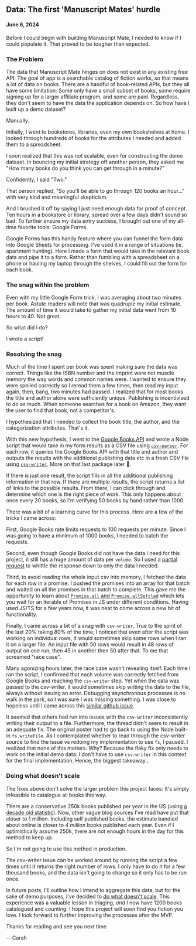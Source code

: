 ## Data: The first 'Manuscript Mates' hurdle

#### June 6, 2024

Before I could begin with building Manuscript Mate, I needed to know if I could populate it. That proved to be tougher than expected.

### The Problem

The data that Manuscript Mate hinges on does not exist in any existing free API. The goal of app is a searchable catalog of fiction works, so that means a lot of data on books. There are a handful of book-related APIs, but they all have some limitation. Some only have a small subset of books, some require signing up for a larger affiliate program,  and some are paid. Regardless, they don't seem to have the data the application depends on. So how have I built up a demo dataset?

Manually.

Initially, I went to bookstores, libraries, even my own bookshelves at home. I looked through hundreds of books for the attributes I needed and added them to a spreadsheet.

I soon realized that this was not scalable, even for constructing the demo dataset. In bouncing my initial strategy off another person, they asked me "How many books do you think you can get through in a minute?" 

Confidently, I said "Two."

That person replied,  "So you'll be able to go through 120 books an hour..." with very kind and meaningful skepticism.

And I brushed it off by saying I just need enough data for proof of concept. Ten hours in a bookstore or library, spread over a few days didn't sound so bad. To further ensure my data entry success, I brought out one of my all-time favorite tools: Google Forms.

Google Forms has this handy feature where you can funnel the form data into Google Sheets for processing. I've used it in a range of situations (ie. apartment hunting). Here I made a form that would take in the relevant book data and pipe it to a form. Rather than fumbling with a spreadsheet on a phone or hauling my laptop through the shelves, I could fill out the form for each book.

### The snag within the problem

Even with my little Google Form trick, I was averaging about two minutes per book. Astute readers will note that was quadruple my initial estimate. The amount of time it would take to gather my initial data went from 10 hours to 40. Not great.

So what did I do?

I wrote a script!

### Resolving the snag

Much of the time I spent per book was spent making sure the data was correct. Things like the ISBN number and the imprint were not muscle memory the way words and common names were.  I wanted to ensure they were spelled correctly so I reread them a few times, then read my input again, then, bang, two minutes had passed. I realized that for most books the title and author alone were sufficiently unique. Publishing is incentivised to do as much. When someone searches for a book on Amazon, they want the user to find that book, not a competitor's.

I hypothesized that I needed  to collect the book title, the author, and the categorization attributes. That's it.

With this new hypothesis, I went to the [Google Books API](https://developers.google.com/books/docs/overview) and wrote a Node script that would take in my form results as a CSV file using [`csv-parser`](https://www.npmjs.com/package/csv-parser). For each row, it queries the Google Books API with that title and author and outputs the results with the additional  publishing data etc in a fresh CSV file using [`csv-writer`](https://www.npmjs.com/package/csv-writer). More on that last package later 😬.

If there is just one result, the script fills in all the additional publishing information in that row. If there are multiple results, the script returns a list of links to the possible results. From there, I can click through and determine which one is the right piece of work. This only happens about once every 20 books, so I'm verifying 50 books by hand rather than 1000. 

There was a bit of a learning curve for this process. Here are a few of the tricks I came across:

First, Google Books rate limits requests to 100 requests per minute. Since I was going to have a minimum of 1000 books, I needed to batch the requests.

Second, even though Google Books did not have the data I need for this project, it still has a huge amount of data per  `volume`.  So I used a [partial request](https://developers.google.com/books/docs/v1/performance#partial-response) to whittle the response down to only the data I needed.

Third, to avoid reading the whole input csv into memory, I fetched the data for each row in a promise. I pushed  the promises into an array for that batch and waited on all the promises in that batch to complete.  This gave me the opportunity to learn about [`Promise.all` and `Promise.allSettled`](https://developer.mozilla.org/en-US/docs/Web/JavaScript/Reference/Global_Objects/Promise/all) which lets you wait for an iterable of Promises in JS under different conditions. Having used JS/TS for a few years now, it was neat to come across a new bit of functionality.

Finally, I came across a bit of a snag with `csv-writer`. True to the spirit of the last 20% taking 80% of the time, I noticed that even after the script was working on individual rows, it would sometimes skip some rows when I ran it on a larger file. An input file with 50 rows would result in 48 rows of output on one run, then 45 in another then 50 after that. To me that screamed "race case".

Many agonizing hours later, the race case wasn't revealing itself. Each time I ran the script, I confirmed that each volume was correctly fetched from Google Books and reaching the `csv-writer` step. Yet when the data was passed to the csv-writer, it would sometimes skip writing the data to the file, always without issuing an error. Debugging asynchronous processes is no walk in the park, so I was sure I was missing something. I was close to hopeless until I came across this [similar github issue](https://github.com/ryu1kn/csv-writer/issues/45).

It seemed that others had run into issues with the `csv-writer` inconsistently writing their output to a file. Furthermore, the thread didn't seem to result in an adequate fix.  The original poster had to go back to using the Node built-in `fs.writeFile`. As I contemplated whether to read through the csv-writer source to find the issue vs redoing my implementation to use `fs`, I paused. I realized that none of this matters. Why? Because the flaky fix only needs to work on the initial demo data. I don't have to use `csv-writer` in this context for the final implementation. Hence, the biggest takeaway...

### Doing what doesn't scale

The fixes above don't solve the larger problem this project faces: It's simply infeasible to catalogue all books this way.

There are a conservative 250k books published per year in the US (using [a decade old statistic](https://en.wikipedia.org/wiki/Books_published_per_country_per_year)). Now, other vague blog sources I've read have put that closer to 1 million. Including self published books, the estimate bandied about online is closer to _4 million_ books published each year. Even if I optimistically assume 250k, there are not enough hours in the day for this method to keep up.

So I'm not going to use this method in production.

The csv-writer issue can be worked around by running the script a few times until it returns the right number of rows. I only have to do it for a few thousand books, and the data isn't going to change so it only has to be run once.

In future posts, I'll outline how I intend to aggregate this data, but for the sake of demo purposes, I've decided to [do what doesn't scale](https://www.ycombinator.com/library/96-do-things-that-don-t-scale). This experience was a valuable lesson in triaging, _and_ I now have 1200 books catalogued and counting.  I hope this project will soon find you fiction you love. I look forward to further improving the processes after the MVP.

Thanks for reading and see you next time

-- Carah